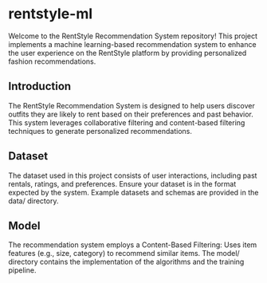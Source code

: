 # rentstyle-ml

Welcome to the RentStyle Recommendation System repository! This project implements a machine learning-based recommendation system to enhance the user experience on the RentStyle platform by providing personalized fashion recommendations.

## Introduction
The RentStyle Recommendation System is designed to help users discover outfits they are likely to rent based on their preferences and past behavior. This system leverages collaborative filtering and content-based filtering techniques to generate personalized recommendations.

## Dataset
The dataset used in this project consists of user interactions, including past rentals, ratings, and preferences. Ensure your dataset is in the format expected by the system. Example datasets and schemas are provided in the data/ directory.

## Model
The recommendation system employs a Content-Based Filtering: Uses item features (e.g., size, category) to recommend similar items.
The model/ directory contains the implementation of the algorithms and the training pipeline.
